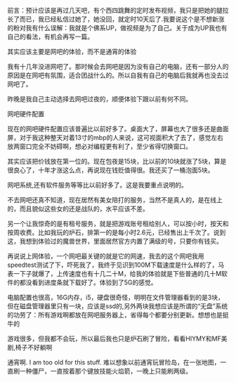 前言：预计应该是再过几天吧，有个西四跳舞的定时发布视频，我只是把她的腿拉长了而已，我已经私信过她了，她没回，就定时10天后了.我要说这个是不想新涨的粉对我有什么误解：我就是个佛系UP，做视频是为了自己。关于成为UP我也有自己的看法，有机会再写一篇。




其实应该主要是网吧的体验，而不是通宵的体验

我有十几年没进网吧了。那时候会去网吧是因为没有自己的电脑，还有一部分人的原因是在网吧有氛围，适合团战什么的。所以自我有自己的电脑后我就再也没去过网吧了。

昨晚是我自己主动选择去网吧过夜的，顺便体验下跟以前有何不同。

网吧硬件配置

现在的网吧硬件配置应该普遍比以前好多了。桌面大了，屏幕也大了很多还是曲面屏，对于我这种整天对着13寸的mbp的人来说，这可视面积大了去了，感觉左右放两窗口完全不妨碍啊，想必对编程更有利了，至少省得切换窗口。

其实应该把价钱放在第一位的。现在包夜是15块，比以前的10块就涨了5块，算是很良心了，十年才涨这么点，再说现在钱贬值得很。我还买了一桶泡面5块。

网吧系统,还有软件服务等等比以前好多了。这是我要重点说明的。

不去网吧还真不知道，现在居然有美女陪打的服务，当然不是真人的，是在线上的，而且貌似这些女的还是战队的，水平应该不差。

另一个让我惊奇的是有租号服务，就是把游戏账号租给别人，可以按小时，按天和按周收费。比如我玩的炉石，排第一的是每小时2.6元，已经售出上千次了。说到这，我想到体验过的魔兽世界，里面居然官方内置了满级的号，只要你有钱买。

再说说上网体验，一个网吧最关键的就是它的网速，我去的这个网吧我用speedtest测试了下，吓死我了，我终于见识到100M下载速度是什么样的了，马表一下子就爆了，上传速度也有十几二十M，给我的体验就是下些普通的几十M软件的都没看到进度条就下载好了。体验到了5G的感觉。


电脑配置也很高，16G内存，i5，硬盘很奇怪，明明在文件管理器看到的是3块，但在磁盘管理器里只有一块，应该是ssd的,另外两块我想应该是所谓的“无盘”系统的功劳了：所有游戏啊都放在网吧服务器上，省得每个都要分别更新。想想也是挺牛的

游戏很多，但我都不会玩，所以最后我也只是炉石刷了冒险，看看HIYMY和MF美剧,椅子不好躺啊


通宵啊. I am too old for this stuff. 难以想象以前通宵玩冒险岛，在一张地图，一直刷一种僵尸，一直按着那个键放技能火焰箭，一晚上只能刷两级。
